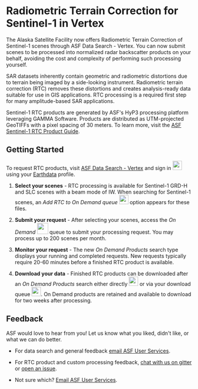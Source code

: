 # Radiometric Terrain Correction for Sentinel-1 in Vertex

The Alaska Satellite Facility now offers Radiometric Terrain Correction of Sentinel-1 scenes through ASF Data Search - Vertex.  You can now submit scenes to be processed into normalized radar backscatter products on your behalf, avoiding the cost and complexity of performing such processing yourself.

SAR datasets inherently contain geometric and radiometric distortions due to terrain being imaged by a side-looking instrument. Radiometric terrain correction (RTC) removes these distortions and creates analysis-ready data suitable for use in GIS applications. RTC processing is a required first step for many amplitude-based SAR applications.

Sentinel-1 RTC products are generated by ASF's HyP3 processing platform leveraging GAMMA Software.  Products are distributed as UTM-projected GeoTIFFs with a pixel spacing of 30 meters. To learn more, visit the [ASF Sentinel-1 RTC Product Guide](../guides/rtc_product_guide.md).

## Getting Started

To request RTC products, visit [ASF Data Search - Vertex](https://search.asf.alaska.edu) and sign in <img width="25" src="https://user-images.githubusercontent.com/25309951/96494192-7c4b4e80-11f2-11eb-9af9-4a54c0b449ca.png"> using your [Earthdata](https://urs.earthdata.nasa.gov/) profile.

1. **Select your scenes** - RTC processing is available for Sentinel-1 GRD-H and SLC scenes with a beam mode of IW. When searching for Sentinel-1 scenes, an *Add RTC to On Demand queue* <img width="25" src="https://avatars1.githubusercontent.com/u/68247451" /> option appears for these files.

1. **Submit your request** - After selecting your scenes, access the  *On Demand* <img width="30" src="https://user-images.githubusercontent.com/17994518/95892024-588b9280-0d32-11eb-8734-f1a54a9d2a20.png" /> queue to submit your processing request. You may process up to 200 scenes per month.

1. **Monitor your request** - The new *On Demand Products* search type displays your running and completed requests. New requests typically require 20-60 minutes before a finished RTC product is available.

1. **Download your data** - Finished RTC products can be downloaded after an *On Demand Products* search either directly <img width="25" src="https://user-images.githubusercontent.com/17994518/95271858-6ea5ca00-07eb-11eb-9217-a280ca57a5e6.png" /> or via your download queue <img width="25" src="https://user-images.githubusercontent.com/17994518/95271856-6d749d00-07eb-11eb-81d8-365a6221e4f1.png" />. On Demand products are retained and available to download for two weeks after processing.

## Feedback

ASF would love to hear from you! Let us know what you liked, didn't like, or what we can do better.

* For data search and general feedback [email ASF User Services](mailto:uso@asf.alaska.edu).

* For RTC product and custom processing feedback, [chat with us on gitter](https://gitter.im/ASFHyP3/community) or [open an issue](https://github.com/ASFHyP3/ASFHyP3/issues/new).

* Not sure which? [Email ASF User Services](mailto:uso@asf.alaska.edu).
